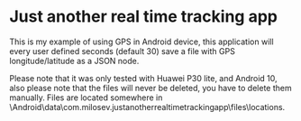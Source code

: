 # Just another real time tracking app
This is my example of using GPS in Android device, this application will every user defined seconds (default 30) save a file with GPS longitude/latitude as a JSON node.

Please note that it was only tested with Huawei P30 lite, and Android 10, also please note that the files will never be deleted, you have to delete them manually. Files are located somewhere in \Android\data\com.milosev.justanotherrealtimetrackingapp\files\locations.
